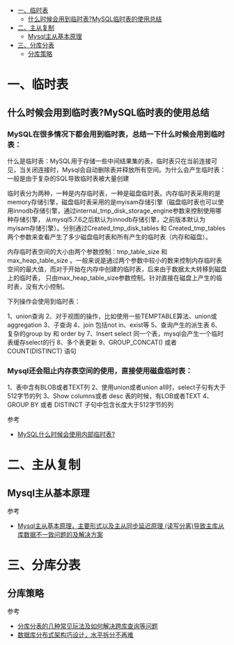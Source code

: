 <!-- GFM-TOC -->
* [一、临时表](#一临时表)
    * [什么时候会用到临时表?MySQL临时表的使用总结](#什么时候会用到临时表?MySQL临时表的使用总结)
* [二、主从复制](#二主从复制)
    * [Mysql主从基本原理](#Mysql主从基本原理)
* [三、分库分表](#三分库分表)
    * [分库策略](#分库策略)
<!-- GFM-TOC -->

# 一、临时表

## 什么时候会用到临时表?MySQL临时表的使用总结

### MySQL在很多情况下都会用到临时表，总结一下什么时候会用到临时表：

什么是临时表：MySQL用于存储一些中间结果集的表，临时表只在当前连接可见，当关闭连接时，Mysql会自动删除表并释放所有空间。为什么会产生临时表：一般是由于复杂的SQL导致临时表被大量创建

临时表分为两种，一种是内存临时表，一种是磁盘临时表。内存临时表采用的是memory存储引擎，磁盘临时表采用的是myisam存储引擎（磁盘临时表也可以使用innodb存储引擎，通过internal_tmp_disk_storage_engine参数来控制使用哪种存储引擎，
从mysql5.7.6之后默认为innodb存储引擎，之前版本默认为myisam存储引擎）。分别通过Created_tmp_disk_tables 和 Created_tmp_tables 两个参数来查看产生了多少磁盘临时表和所有产生的临时表（内存和磁盘）。

内存临时表空间的大小由两个参数控制：tmp_table_size 和 max_heap_table_size 。一般来说是通过两个参数中较小的数来控制内存临时表空间的最大值，而对于开始在内存中创建的临时表，后来由于数据太大转移到磁盘上的临时表，
只由max_heap_table_size参数控制。针对直接在磁盘上产生的临时表，没有大小控制。

下列操作会使用到临时表：

1、union查询
2、对于视图的操作，比如使用一些TEMPTABLE算法、union或aggregation
3、子查询
4、join 包括not in、exist等
5、查询产生的派生表
6、复杂的group by 和 order by
7、Insert select 同一个表，mysql会产生一个临时表缓存select的行
8、多个表更新
9、GROUP_CONCAT() 或者 COUNT(DISTINCT) 语句

### Mysql还会阻止内存表空间的使用，直接使用磁盘临时表：

1、表中含有BLOB或者TEXT列
2、使用union或者union all时，select子句有大于512字节的列
3、Show columns或者 desc 表的时候，有LOB或者TEXT
4、GROUP BY 或者 DISTINCT 子句中包含长度大于512字节的列

参考
- [MySQL什么时候会使用内部临时表?](https://www.cnblogs.com/sjks/p/10917383.html)

# 二、主从复制

## Mysql主从基本原理

参考
- [Mysql主从基本原理，主要形式以及主从同步延迟原理 (读写分离)导致主库从库数据不一致问题的及解决方案](https://blog.csdn.net/helloxiaozhe/article/details/79548186)

# 三、分库分表

## 分库策略

参考
- [分库分表的几种常见玩法及如何解决跨库查询等问题](https://yq.aliyun.com/articles/248259/)
- [数据库分布式架构巧设计，水平拆分不再难](https://yq.aliyun.com/articles/104285?spm=a2c4e.11153940.0.0.49f64910CyL2Re)
